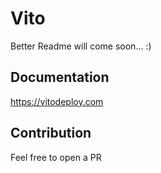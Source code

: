 # Vito

Better Readme will come soon... :)

## Documentation

https://vitodeploy.com

## Contribution

Feel free to open a PR
